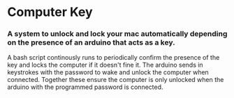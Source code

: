 # Computer Key
### A system to unlock and lock your mac automatically depending on the presence of an arduino that acts as a key.
A bash script continously runs to periodically confirm the presence of the key and locks the computer if it doesn't fine it. 
The arduino sends in keystrokes with the password to wake and unlock the computer when connected.
Together these ensure the computer is only unlocked when the arduino with the programmed password is connected.
